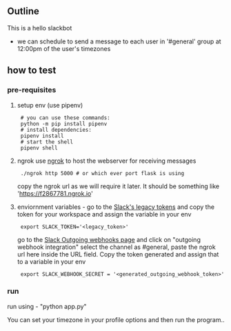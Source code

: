 ## Outline
This is a hello slackbot

- we can schedule to send a message to each user in '#general' group at 12:00pm of the user's timezones

## how to test

### pre-requisites

1. setup env
    (use pipenv)

        # you can use these commands:
        python -m pip install pipenv
        # install dependencies:
        pipenv install
        # start the shell
        pipenv shell

2. ngrok
    use [ngrok](https://ngrok.com/docs) to host the webserver for receiving messages

        ./ngrok http 5000 # or which ever port flask is using
    copy the ngrok url as we will require it later. It should be something like 'https://f2867781.ngrok.io'

3. enviornment variables -
    go to the [Slack's legacy tokens](https://api.slack.com/custom-integrations/legacy-tokens) and copy the token for your workspace and 
    assign the variable in your env

        export SLACK_TOKEN='<legacy_token>'

    go to the [Slack Outgoing webhooks page](https://api.slack.com/outgoing-webhooks) and click on "outgoing webhook integration"
    select the channel as #general, paste the ngrok url here inside the URL field. Copy the token generated and assign that to a variable in your env

        export SLACK_WEBHOOK_SECRET = '<generated_outgoing_webhook_token>'

### run

run using - "python app.py"

You can set your timezone in your profile options and then run the program..
